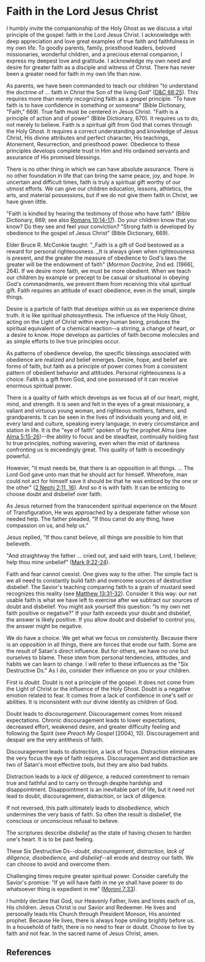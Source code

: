 # Faith in the Lord Jesus Christ

I humbly invite the companionship of the Holy Ghost as we discuss a vital
principle of the gospel: faith in the Lord Jesus Christ. I acknowledge with
deep appreciation and love great examples of true faith and faithfulness in my
own life. To goodly parents, family, priesthood leaders, beloved missionaries,
wonderful children, and a precious eternal companion, I express my deepest
love and gratitude. I acknowledge my own need and desire for greater faith as
a disciple and witness of Christ. There has never been a greater need for
faith in my own life than now.

As parents, we have been commanded to teach our children "to understand the
doctrine of ... faith in Christ the Son of the living God" ([D&amp;C
68:25](/scriptures/dc-testament/dc/68.25?lang=eng#24)). This requires more
than merely recognizing faith as a gospel principle. "To have faith is to have
confidence in something or someone" (Bible Dictionary, "Faith," 669). True
faith must be centered in Jesus Christ. "Faith is a principle of action and of
power" (Bible Dictionary, 670). It requires us to do, not merely to believe.
Faith is a spiritual gift from God that comes through the Holy Ghost. It
requires a correct understanding and knowledge of Jesus Christ, His divine
attributes and perfect character, His teachings, Atonement, Resurrection, and
priesthood power. Obedience to these principles develops complete trust in Him
and His ordained servants and assurance of His promised blessings.

There is no other thing in which we can have absolute assurance. There is no
other foundation in life that can bring the same peace, joy, and hope. In
uncertain and difficult times, faith is truly a spiritual gift worthy of our
utmost efforts. We can give our children education, lessons, athletics, the
arts, and material possessions, but if we do not give them faith in Christ, we
have given little.

"Faith is kindled by hearing the testimony of those who have faith" (Bible
Dictionary, 669; see also [Romans
10:14-17](/scriptures/nt/rom/10.14-17?lang=eng#13)). Do your children know
that you know? Do they see and feel your conviction? "Strong faith is
developed by obedience to the gospel of Jesus Christ" (Bible Dictionary, 669).

Elder Bruce R. McConkie taught: "_Faith is a gift of God bestowed as a reward
for personal righteousness. _It is always given when righteousness is present,
and the greater the measure of obedience to God's laws the greater will be the
endowment of faith" (_Mormon Doctrine,_ 2nd ed. [1966], 264). If we desire
more faith, we must be more obedient. When we teach our children by example or
precept to be casual or situational in obeying God's commandments, we prevent
them from receiving this vital spiritual gift. Faith requires an attitude of
exact obedience, even in the small, simple things.

Desire is a particle of faith that develops within us as we experience divine
truth. It is like spiritual photosynthesis. The influence of the Holy Ghost,
acting on the Light of Christ within every human being, produces the spiritual
equivalent of a chemical reaction--a stirring, a change of heart, or a desire
to know. Hope develops as particles of faith become molecules and as simple
efforts to live true principles occur.

As patterns of obedience develop, the specific blessings associated with
obedience are realized and belief emerges. Desire, hope, and belief are forms
of faith, but faith as a principle of power comes from a consistent pattern of
obedient behavior and attitudes. Personal righteousness is a choice. Faith is
a gift from God, and one possessed of it can receive enormous spiritual power.

There is a quality of faith which develops as we focus all of our heart,
might, mind, and strength. It is seen and felt in the eyes of a great
missionary, a valiant and virtuous young woman, and righteous mothers,
fathers, and grandparents. It can be seen in the lives of individuals young
and old, in every land and culture, speaking every language, in every
circumstance and station in life. It is the "eye of faith" spoken of by the
prophet Alma (see [Alma
5:15-26](/scriptures/bofm/alma/5.15-26?lang=eng#14))--the ability to focus and
be steadfast, continually holding fast to true principles, nothing wavering,
even when the mist of darkness confronting us is exceedingly great. This
quality of faith is exceedingly powerful.

However, "it must needs be, that there is an opposition in all things. ... The
Lord God gave unto man that he should act for himself. Wherefore, man could
not act for himself save it should be that he was enticed by the one or the
other" ([2 Nephi 2:11, 16](/scriptures/bofm/2-ne/2.11,16?lang=eng#10)). And so
it is with faith. It can be enticing to choose doubt and disbelief over faith.

As Jesus returned from the transcendent spiritual experience on the Mount of
Transfiguration, He was approached by a desperate father whose son needed
help. The father pleaded, "If thou canst do any thing, have compassion on us,
and help us."

Jesus replied, "If thou canst believe, all things are possible to him that
believeth.

"And straightway the father ... cried out, and said with tears, Lord, I believe;
help thou mine unbelief" ([Mark
9:22-24](/scriptures/nt/mark/9.22-24?lang=eng#21)).

Faith and fear cannot coexist. One gives way to the other. The simple fact is
we all need to constantly build faith and overcome sources of destructive
disbelief. The Savior's teaching comparing faith to a grain of mustard seed
recognizes this reality (see [Matthew
13:31-32](/scriptures/nt/matt/13.31-32?lang=eng#30)). Consider it this way:
our net usable faith is what we have left to exercise after we subtract our
sources of doubt and disbelief. You might ask yourself this question: "Is my
own net faith positive or negative?" If your faith exceeds your doubt and
disbelief, the answer is likely positive. If you allow doubt and disbelief to
control you, the answer might be negative.

We do have a choice. We get what we focus on consistently. Because there is an
opposition in all things, there are forces that erode our faith. Some are the
result of Satan's direct influence. But for others, we have no one but
ourselves to blame. These stem from personal tendencies, attitudes, and habits
we can learn to change. I will refer to these influences as the "Six
Destructive Ds." As I do, consider their influence on you or your children.

First is _doubt._ Doubt is not a principle of the gospel. It does not come
from the Light of Christ or the influence of the Holy Ghost. Doubt is a
negative emotion related to fear. It comes from a lack of confidence in one's
self or abilities. It is inconsistent with our divine identity as children of
God.

Doubt leads to _discouragement._ Discouragement comes from missed
expectations. Chronic discouragement leads to lower expectations, decreased
effort, weakened desire, and greater difficulty feeling and following the
Spirit (see _Preach My Gospel_ [2004], 10). Discouragement and despair are the
very antithesis of faith.

Discouragement leads to _distraction,_ a lack of focus. Distraction eliminates
the very focus the eye of faith requires. Discouragement and distraction are
two of Satan's most effective tools, but they are also bad habits.

Distraction leads to a _lack of diligence,_ a reduced commitment to remain
true and faithful and to carry on through despite hardship and disappointment.
Disappointment is an inevitable part of life, but it need not lead to doubt,
discouragement, distraction, or lack of diligence.

If not reversed, this path ultimately leads to _disobedience,_ which
undermines the very basis of faith. So often the result is disbelief, the
conscious or unconscious refusal to believe.

The scriptures describe _disbelief_ as the state of having chosen to harden
one's heart. It is to be past feeling.

These Six Destructive Ds--_doubt, discouragement, distraction, lack of
diligence, disobedience,_ and _disbelief_--all erode and destroy our faith. We
can choose to avoid and overcome them.

Challenging times require greater spiritual power. Consider carefully the
Savior's promise: "If ye will have faith in me ye shall have power to do
whatsoever thing is expedient in me" ([Moroni
7:33](/scriptures/bofm/moro/7.33?lang=eng#32)).

I humbly declare that God, our Heavenly Father, lives and loves each of us,
His children. Jesus Christ is our Savior and Redeemer. He lives and personally
leads His Church through President Monson, His anointed prophet. Because He
lives, there is always hope smiling brightly before us. In a household of
faith, there is no need to fear or doubt. Choose to live by faith and not
fear. In the sacred name of Jesus Christ, amen.

## References

